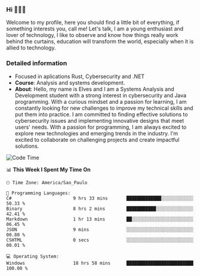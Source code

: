 


### Hi 🙋🏽‍♂️

Welcome to my profile, here you should find a little bit of everything, if something interests you, call me! Let's talk,
I am a young enthusiast and lover of technology, I like to observe and know how things really work behind the curtains, 
education will transform the world, especially when it is allied to technology.

### Detailed information
* Focused in aplications Rust, Cybersecurity and .NET
* **Course**: Analysis and systems development.
* **About**: Hello, my name is Elves and I am a Systems Analysis and Development student with a strong interest in cybersecurity and Java programming. With a curious mindset and a passion for learning, I am constantly looking for new challenges to improve my technical skills and put them into practice. I am committed to finding effective solutions to cybersecurity issues and implementing innovative designs that meet users' needs. With a passion for programming, I am always excited to explore new technologies and emerging trends in the industry. I'm excited to collaborate on challenging projects and create impactful solutions.

<!--START_SECTION:waka-->
![Code Time](http://img.shields.io/badge/Code%20Time-208%20hrs%2026%20mins-blue)

📊 **This Week I Spent My Time On** 

```text
🕑︎ Time Zone: America/Sao_Paulo

💬 Programming Languages: 
C#                       9 hrs 33 mins       █████████████░░░░░░░░░░░░   50.33 % 
Binary                   8 hrs 2 mins        ███████████░░░░░░░░░░░░░░   42.41 % 
Markdown                 1 hr 13 mins        ██░░░░░░░░░░░░░░░░░░░░░░░   06.45 % 
JSON                     9 mins              ░░░░░░░░░░░░░░░░░░░░░░░░░   00.80 % 
CSHTML                   0 secs              ░░░░░░░░░░░░░░░░░░░░░░░░░   00.01 % 

💻 Operating System: 
Windows                  18 hrs 58 mins      █████████████████████████   100.00 % 
```


<!--END_SECTION:waka-->



